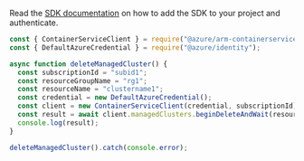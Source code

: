 Read the [SDK documentation](https://github.com/Azure/azure-sdk-for-js/blob/%40azure%2Farm-containerservice_16.1.0-beta.1/sdk/containerservice/arm-containerservice/README.md) on how to add the SDK to your project and authenticate.

```javascript
const { ContainerServiceClient } = require("@azure/arm-containerservice");
const { DefaultAzureCredential } = require("@azure/identity");

async function deleteManagedCluster() {
  const subscriptionId = "subid1";
  const resourceGroupName = "rg1";
  const resourceName = "clustername1";
  const credential = new DefaultAzureCredential();
  const client = new ContainerServiceClient(credential, subscriptionId);
  const result = await client.managedClusters.beginDeleteAndWait(resourceGroupName, resourceName);
  console.log(result);
}

deleteManagedCluster().catch(console.error);
```
